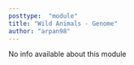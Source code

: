 ```yaml
---
posttype:  "module"  
title: "Wild Animals - Genome"
author: "arpan98"
---
```

No info available about this module
